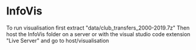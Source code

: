 # InfoVis

To run visualisation first extract "data/club_transfers_2000-2019.7z"
Then host the InfoVis folder on a server or with the visual studio code extension "Live Server" and go to host/visualisation